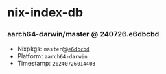 # nix-index-db
### aarch64-darwin/master @ 240726.e6dbcbd
- Nixpkgs: `master`@[`e6dbcbd`](https://github.com/NixOS/nixpkgs/commit/e6dbcbd97b7331681ab4e1b7cf01f4f146c957f5)
- Platform: `aarch64-darwin`
- Timestamp: `20240726014403`
